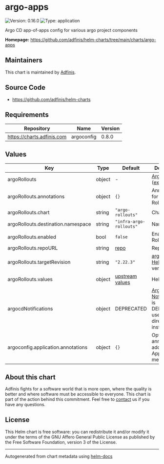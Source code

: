 # argo-apps

![Version: 0.16.0](https://img.shields.io/badge/Version-0.16.0-informational?style=flat-square) ![Type: application](https://img.shields.io/badge/Type-application-informational?style=flat-square)

Argo CD app-of-apps config for various argo project components

**Homepage:** <https://github.com/adfinis/helm-charts/tree/main/charts/argo-apps>

## Maintainers
This chart is maintained by [Adfinis](https://adfinis.com/?pk_campaign=github&pk_kwd=helm-charts).

## Source Code

* <https://github.com/adfinis/helm-charts>

## Requirements

| Repository | Name | Version |
|------------|------|---------|
| https://charts.adfinis.com | argoconfig | 0.8.0 |

## Values

| Key | Type | Default | Description |
|-----|------|---------|-------------|
| argoRollouts | object | - | [Argo Rollouts](https://argoproj.github.io/argo-rollouts/) ([example](./examples/argo-rollouts.yaml)) |
| argoRollouts.annotations | object | `{}` | Annotations for Argo Rollouts app |
| argoRollouts.chart | string | `"argo-rollouts"` | Chart |
| argoRollouts.destination.namespace | string | `"infra-argo-rollouts"` | Namespace |
| argoRollouts.enabled | bool | `false` | Enable Argo Rollouts |
| argoRollouts.repoURL | string | [repo](https://argoproj.github.io/argo-helm) | Repo URL |
| argoRollouts.targetRevision | string | `"2.22.3"` | [argo-rollouts Helm chart](https://github.com/argoproj/argo-helm/tree/main/charts/argo-rollouts) version |
| argoRollouts.values | object | [upstream values](https://github.com/argoproj/argo-helm/blob/main/charts/argo-rollouts/values.yaml) | Helm values |
| argocdNotifications | object | DEPRECATED | [Argo CD Notifications](https://argocd-notifications.readthedocs.io/en/stable/) is DEPRECATED, use Argo CD directly instead. |
| argoconfig.application.annotations | object | `{}` | Optional annotations to add to all Applications metadata. |

## About this chart

Adfinis fights for a software world that is more open, where the quality is
better and where software must be accessible to everyone. This chart
is part of the action behind this commitment. Feel free to
[contact](https://adfinis.com/kontakt/?pk_campaign=github&pk_kwd=helm-charts)
us if you have any questions.

## License

This Helm chart is free software: you can redistribute it and/or modify it under the terms
of the GNU Affero General Public License as published by the Free Software Foundation,
version 3 of the License.

----------------------------------------------
Autogenerated from chart metadata using [helm-docs](https://github.com/norwoodj/helm-docs/)
